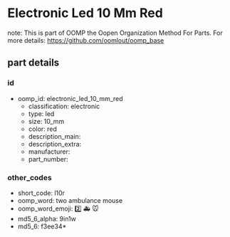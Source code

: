 # Electronic Led 10 Mm Red  

note: This is part of OOMP the Oopen Organization Method For Parts. For more details: https://github.com/oomlout/oomp_base

##  part details





### id
* oomp_id: electronic_led_10_mm_red
  * classification: electronic
  * type: led
  * size: 10_mm
  * color: red
  * description_main: 
  * description_extra: 
  * manufacturer: 
  * part_number: 

### other_codes
* short_code: l10r
* oomp_word: two ambulance mouse
* oomp_word_emoji: :two: :ambulance: :mouse:
* md5_6_alpha: 9in1w
* md5_6: f3ee34* 